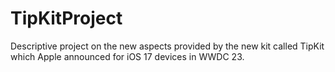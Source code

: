 # TipKitProject
Descriptive project on the new aspects provided by the new kit called TipKit which Apple announced for iOS 17 devices in WWDC 23.
